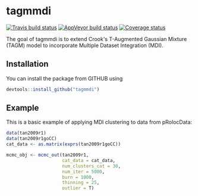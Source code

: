 
<!-- README.md is generated from README.Rmd. Please edit that file -->
tagmmdi
============

[![Travis build status](https://travis-ci.org/stcolema/BayesicGibbs.svg?branch=master)](https://travis-ci.org/stcolema/BayesicGibbs) [![AppVeyor build status](https://ci.appveyor.com/api/projects/status/github/stcolema/BayesicGibbs?branch=master&svg=true)](https://ci.appveyor.com/project/stcolema/BayesicGibbs) [![Coverage status](https://codecov.io/gh/stcolema/BayesicGibbs/branch/master/graph/badge.svg)](https://codecov.io/github/stcolema/BayesicGibbs?branch=master)

The goal of tagmmdi is to extend Crook's T-Augmented Gaussian Mixture (TAGM) model to incorporate Multiple Dataset Integration (MDI).

Installation
------------

You can install the package from GITHUB using
``` r
devtools::install_github("tagmmdi")
```

Example
-------

This is a basic example of applying MDI clustering to data from pRolocData:

``` r
data(tan2009r1)
data(tan2009r1goCC)
cat_data <- as.matrix(exprs(tan2009r1goCC))

mcmc_obj <- mcmc_out(tan2009r1,
                     cat_data = cat_data,
                     num_clusters_cat = 30,
                     num_iter = 5000,
                     burn = 1000,
                     thinning = 25,
                     outlier = T)

```
